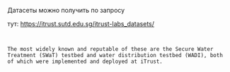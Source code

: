 Датасеты можно получить по запросу


тут: 
https://itrust.sutd.edu.sg/itrust-labs_datasets/

```Expensiveness in the construction and the maintenance of Physical testbeds are the first barriers a research group will encounter when deciding to build one. Suppose a research group can deal with this limitation. In that case, it is useful to share with the community datasets collected from the Physical testbed and the related documentation, as iTrust laboratory of SUTD is doing with SWaT and WADI.


The most widely known and reputable of these are the Secure Water Treatment (SWaT) testbed and water distribution testbed (WADI), both of which were implemented and deployed at iTrust.
```
